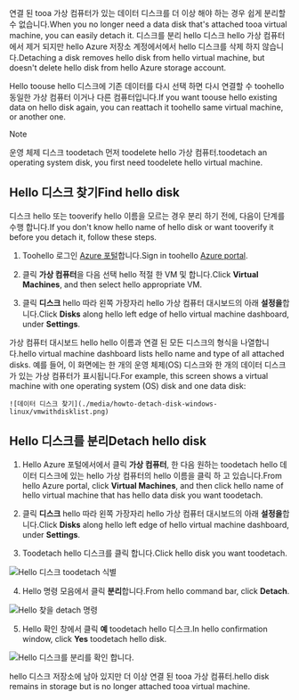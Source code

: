 <span data-ttu-id="8ff77-101">연결 된 tooa 가상 컴퓨터가 있는 데이터 디스크를 더 이상 해야 하는 경우 쉽게 분리할 수 없습니다.</span><span class="sxs-lookup"><span data-stu-id="8ff77-101">When you no longer need a data disk that's attached tooa virtual machine, you can easily detach it.</span></span> <span data-ttu-id="8ff77-102">디스크를 분리 hello 디스크 hello 가상 컴퓨터에서 제거 되지만 hello Azure 저장소 계정에서에서 hello 디스크를 삭제 하지 않습니다.</span><span class="sxs-lookup"><span data-stu-id="8ff77-102">Detaching a disk removes hello disk from hello virtual machine, but doesn't delete hello disk from hello Azure storage account.</span></span>

<span data-ttu-id="8ff77-103">Hello toouse hello 디스크에 기존 데이터를 다시 선택 하면 다시 연결할 수 toohello 동일한 가상 컴퓨터 이거나 다른 컴퓨터입니다.</span><span class="sxs-lookup"><span data-stu-id="8ff77-103">If you want toouse hello existing data on hello disk again, you can reattach it toohello same virtual machine, or another one.</span></span>  

> [!NOTE]
> <span data-ttu-id="8ff77-104">운영 체제 디스크 toodetach 먼저 toodelete hello 가상 컴퓨터.</span><span class="sxs-lookup"><span data-stu-id="8ff77-104">toodetach an operating system disk, you first need toodelete hello virtual machine.</span></span>
>

## <a name="find-hello-disk"></a><span data-ttu-id="8ff77-105">Hello 디스크 찾기</span><span class="sxs-lookup"><span data-stu-id="8ff77-105">Find hello disk</span></span>
<span data-ttu-id="8ff77-106">디스크 hello 또는 tooverify hello 이름을 모르는 경우 분리 하기 전에, 다음이 단계를 수행 합니다.</span><span class="sxs-lookup"><span data-stu-id="8ff77-106">If you don't know hello name of hello disk or want tooverify it before you detach it, follow these steps.</span></span>

1. <span data-ttu-id="8ff77-107">Toohello 로그인 [Azure 포털](https://portal.azure.com)합니다.</span><span class="sxs-lookup"><span data-stu-id="8ff77-107">Sign in toohello [Azure portal](https://portal.azure.com).</span></span>

2. <span data-ttu-id="8ff77-108">클릭 **가상 컴퓨터**을 다음 선택 hello 적절 한 VM 및 합니다.</span><span class="sxs-lookup"><span data-stu-id="8ff77-108">Click **Virtual Machines**, and then select hello appropriate VM.</span></span>

3. <span data-ttu-id="8ff77-109">클릭 **디스크** hello 따라 왼쪽 가장자리 hello 가상 컴퓨터 대시보드의 아래 **설정을**합니다.</span><span class="sxs-lookup"><span data-stu-id="8ff77-109">Click **Disks** along hello left edge of hello virtual machine dashboard, under **Settings**.</span></span>

 <span data-ttu-id="8ff77-110">가상 컴퓨터 대시보드 hello hello 이름과 연결 된 모든 디스크의 형식을 나열합니다.</span><span class="sxs-lookup"><span data-stu-id="8ff77-110">hello virtual machine dashboard lists hello name and type of all attached disks.</span></span> <span data-ttu-id="8ff77-111">예를 들어, 이 화면에는 한 개의 운영 체제(OS) 디스크와 한 개의 데이터 디스크가 있는 가상 컴퓨터가 표시됩니다.</span><span class="sxs-lookup"><span data-stu-id="8ff77-111">For example, this screen shows a virtual machine with one operating system (OS) disk and one data disk:</span></span>

    ![데이터 디스크 찾기](./media/howto-detach-disk-windows-linux/vmwithdisklist.png)

## <a name="detach-hello-disk"></a><span data-ttu-id="8ff77-113">Hello 디스크를 분리</span><span class="sxs-lookup"><span data-stu-id="8ff77-113">Detach hello disk</span></span>
1. <span data-ttu-id="8ff77-114">Hello Azure 포털에서에서 클릭 **가상 컴퓨터**, 한 다음 원하는 toodetach hello 데이터 디스크에 있는 hello 가상 컴퓨터의 hello 이름을 클릭 하 고 있습니다.</span><span class="sxs-lookup"><span data-stu-id="8ff77-114">From hello Azure portal, click **Virtual Machines**, and then click hello name of hello virtual machine that has hello data disk you want toodetach.</span></span>

2. <span data-ttu-id="8ff77-115">클릭 **디스크** hello 따라 왼쪽 가장자리 hello 가상 컴퓨터 대시보드의 아래 **설정을**합니다.</span><span class="sxs-lookup"><span data-stu-id="8ff77-115">Click **Disks** along hello left edge of hello virtual machine dashboard, under **Settings**.</span></span>

3. <span data-ttu-id="8ff77-116">Toodetach hello 디스크를 클릭 합니다.</span><span class="sxs-lookup"><span data-stu-id="8ff77-116">Click hello disk you want toodetach.</span></span>

  ![Hello 디스크 toodetach 식별](./media/howto-detach-disk-windows-linux/disklist.png)

4. <span data-ttu-id="8ff77-118">Hello 명령 모음에서 클릭 **분리**합니다.</span><span class="sxs-lookup"><span data-stu-id="8ff77-118">From hello command bar, click **Detach**.</span></span>

  ![Hello 찾을 detach 명령](./media/howto-detach-disk-windows-linux/diskdetachcommand.png)

5. <span data-ttu-id="8ff77-120">Hello 확인 창에서 클릭 **예** toodetach hello 디스크.</span><span class="sxs-lookup"><span data-stu-id="8ff77-120">In hello confirmation window, click **Yes** toodetach hello disk.</span></span>

  ![Hello 디스크를 분리를 확인 합니다.](./media/howto-detach-disk-windows-linux/confirmdetach.png)

<span data-ttu-id="8ff77-122">hello 디스크 저장소에 남아 있지만 더 이상 연결 된 tooa 가상 컴퓨터.</span><span class="sxs-lookup"><span data-stu-id="8ff77-122">hello disk remains in storage but is no longer attached tooa virtual machine.</span></span>
